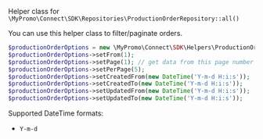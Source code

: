 Helper class for `\MyPromo\Connect\SDK\Repositories\ProductionOrderRepository::all()`

You can use this helper class to filter/paginate orders.

```php
$productionOrderOptions = new \MyPromo\Connect\SDK\Helpers\ProductionOrderOptions();
$productionOrderOptions->setFrom(1);
$productionOrderOptions->setPage(1); // get data from this page number
$productionOrderOptions->setPerPage(5);
$productionOrderOptions->setCreatedFrom(new DateTime('Y-m-d H:i:s'));
$productionOrderOptions->setCreatedTo(new DateTime('Y-m-d H:i:s'));
$productionOrderOptions->setUpdatedFrom(new DateTime('Y-m-d H:i:s'));
$productionOrderOptions->setUpdatedTo(new DateTime('Y-m-d H:i:s'));
```  

Supported DateTime formats:
- `Y-m-d`
